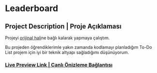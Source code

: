# Leaderboard

## Project Description | Proje Açıklaması

Projeyi [orijinal hali](https://30dayjavascript.js.org/28-day/)ne bağlı kalarak yapmaya çalıştım.

Bu projeden öğrendiklerimle yakın zamanda kodlamayı planladığım To-Do List projem için iyi bir teknik altyapı sağladığımı düşünüyorum.

### [Live Preview Link | Canlı Önizleme Bağlantısı](https://htmlpreview.github.io/?https://github.com/selimbiber/30DaysOfJavaScriptChallenge/blob/master/Day28-Leaderboard/index.html)